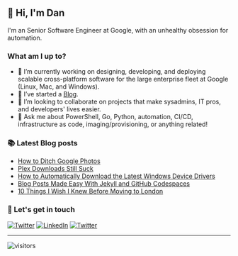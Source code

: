 ## 👋 Hi, I'm Dan

I'm an Senior Software Engineer at Google, with an unhealthy obsession for automation.

### What am I up to?

- 🔭 I’m currently working on designing, developing, and deploying scalable cross-platform software for the large enterprise fleet at Google (Linux, Mac, and Windows).
- 📝 I’ve started a [Blog](https://tseknet.com).
- 🤝 I’m looking to collaborate on projects that make sysadmins, IT pros, and developers' lives easier.
- 💬 Ask me about PowerShell, Go, Python, automation, CI/CD, infrastructure as code, imaging/provisioning, or anything related!

### 📚 Latest Blog posts
<!-- BLOG-POST-LIST:START -->
- [How to Ditch Google Photos](https://tseknet.com/blog/google-photos)
- [Plex Downloads Still Suck](https://tseknet.com/blog/plex-downloads)
- [How to Automatically Download the Latest Windows Device Drivers](https://tseknet.com/blog/modeldrivers)
- [Blog Posts Made Easy With Jekyll and GitHub Codespaces](https://tseknet.com/blog/jekyll-codespaces)
- [10 Things I Wish I Knew Before Moving to London](https://tseknet.com/blog/nyc2lon)
<!-- BLOG-POST-LIST:END -->

### 📢 Let's get in touch

<a href="https://twitter.com/tseknet" target="_blank"><img src="https://img.shields.io/twitter/follow/tseknet?label=Follow" alt="Twitter"></a>
<a href="https://www.linkedin.com/in/tseknet" target="_blank"><img src="https://img.shields.io/badge/TsekNet-blue?style=flat-square&logo=Linkedin&logoColor=white" alt="LinkedIn"></a>
<a href="mailto:dan@tskenet.com" target="_blank"><img src="https://img.shields.io/badge/%F0%9F%93%AC-Email-darkgreen" alt="Twitter"></a>

___
![visitors](https://visitor-badge.laobi.icu/badge?page_id=tseknet.tseknet)
